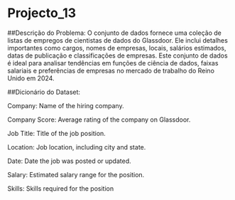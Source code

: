 # Projecto_13
 
##Descrição do Problema: O conjunto de dados fornece uma coleção de listas de empregos de cientistas de dados do Glassdoor. Ele inclui detalhes importantes como cargos, nomes de empresas, locais, salários estimados, datas de publicação e classificações de empresas. Este conjunto de dados é ideal para analisar tendências em funções de ciência de dados, faixas salariais e preferências de empresas no mercado de trabalho do Reino Unido em 2024.

##Dicionário do Dataset:

Company: Name of the hiring company.

Company Score: Average rating of the company on Glassdoor.

Job Title: Title of the job position.

Location: Job location, including city and state.

Date: Date the job was posted or updated.

Salary: Estimated salary range for the position.

Skills: Skills required for the position
